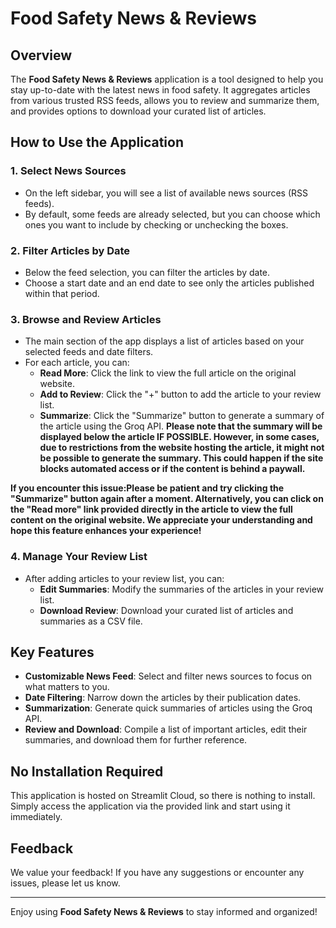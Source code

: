 # Food Safety News & Reviews

## Overview

The **Food Safety News & Reviews** application is a tool designed to help you stay up-to-date with the latest news in food safety. It aggregates articles from various trusted RSS feeds, allows you to review and summarize them, and provides options to download your curated list of articles.

## How to Use the Application

### 1. Select News Sources
- On the left sidebar, you will see a list of available news sources (RSS feeds). 
- By default, some feeds are already selected, but you can choose which ones you want to include by checking or unchecking the boxes.

### 2. Filter Articles by Date
- Below the feed selection, you can filter the articles by date.
- Choose a start date and an end date to see only the articles published within that period.

### 3. Browse and Review Articles
- The main section of the app displays a list of articles based on your selected feeds and date filters.
- For each article, you can:
  - **Read More**: Click the link to view the full article on the original website.
  - **Add to Review**: Click the "+" button to add the article to your review list.
  - **Summarize**: Click the "Summarize" button to generate a summary of the article using the Groq API. 
  **Please note that the summary will be displayed below the article IF POSSIBLE. However, in some cases, due to restrictions from the website hosting the article, it might not be possible to generate the summary. This could happen if the site blocks automated access or if the content is behind a paywall.**

**If you encounter this issue:Please be patient and try clicking the "Summarize" button again after a moment.
Alternatively, you can click on the "Read more" link provided directly in the article to view the full content on the original website.
We appreciate your understanding and hope this feature enhances your experience!** 

### 4. Manage Your Review List
- After adding articles to your review list, you can:
  - **Edit Summaries**: Modify the summaries of the articles in your review list.
  - **Download Review**: Download your curated list of articles and summaries as a CSV file.

## Key Features

- **Customizable News Feed**: Select and filter news sources to focus on what matters to you.
- **Date Filtering**: Narrow down the articles by their publication dates.
- **Summarization**: Generate quick summaries of articles using the Groq API.
- **Review and Download**: Compile a list of important articles, edit their summaries, and download them for further reference.

## No Installation Required

This application is hosted on Streamlit Cloud, so there is nothing to install. Simply access the application via the provided link and start using it immediately.

## Feedback

We value your feedback! If you have any suggestions or encounter any issues, please let us know.

---

Enjoy using **Food Safety News & Reviews** to stay informed and organized!

